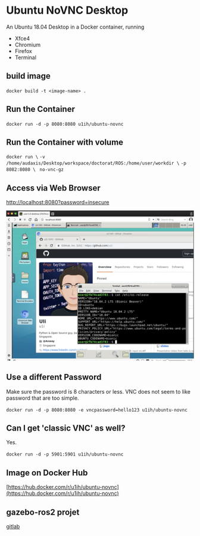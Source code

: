 # Ubuntu NoVNC Desktop

An Ubuntu 18.04 Desktop in a Docker container, running

* Xfce4
* Chromium
* Firefox
* Terminal


## build image
`docker build -t <image-name> .`
## Run the Container

`docker run -d -p 8080:8080 u1ih/ubuntu-novnc`
## Run the Container with volume
`docker run \`
 ` -v /home/audaxis/Desktop/workspace/doctorat/ROS:/home/user/workdir \ `
 ` -p 8082:8080 \ `
 ` no-vnc-gz`


## Access via Web Browser

[http://localhost:8080?password=insecure](http://localhost:8080?password=insecure)

![](desktop1.png)

## Use a different Password

Make sure the password is 8 characters or less. VNC does not seem to like password that are too simple.

`docker run -d -p 8080:8080 -e vncpassword=hello123 u1ih/ubuntu-novnc`

## Can I get 'classic VNC' as well?

Yes.

`docker run -d -p 5901:5901 u1ih/ubuntu-novnc`

## Image on Docker Hub

[https://hub.docker.com/r/u1ih/ubuntu-novnc](https://hub.docker.com/r/u1ih/ubuntu-novnc)

## gazebo-ros2 projet
[gitlab](https://gitlab.informatik.uni-bremen.de/tom_sch/mulecar_simulation/-/tree/master?ref_type=heads)

